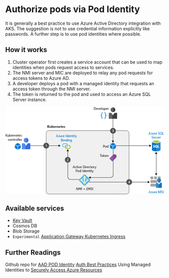 # Authorize pods via Pod Identity

It is generally a best practice to use Azure Active Directory integration with AKS. The suggestion is not to use credential information explicitly like passwords. A further step is to use pod identities where possible. 

## How it works

1. Cluster operator first creates a service account that can be used to map identities when pods request access to services.
2. The NMI server and MIC are deployed to relay any pod requests for access tokens to Azure AD.
3. A developer deploys a pod with a managed identity that requests an access token through the NMI server.
4. The token is returned to the pod and used to access an Azure SQL Server instance.

![Pod Identities](images/pod-identities.png "Pod Identities")

## Available services

- [Key Vault](https://github.com/Azure/kubernetes-keyvault-flexvol#option-2-pod-identity)
- Cosmos DB
- Blob Storage
- `Experimental` [Application Gateway Kubernetes Ingress](https://github.com/Azure/application-gateway-kubernetes-ingress)

## Further Readings

Github repo for [AAD POD Identity](https://github.com/Azure/aad-pod-identity)
[Auth Best Practices](https://docs.microsoft.com/de-de/azure/aks/operator-best-practices-identity#use-pod-identities)
Using Managed Identities to [Securely Access Azure Resources](https://dzone.com/articles/using-managed-identity-to-securely-access-azure-re)
